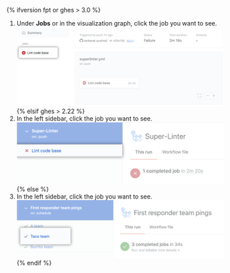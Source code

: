 {% ifversion fpt or ghes > 3.0 %}
1. Under **Jobs** or in the visualization graph, click the job you want to see. ![Lint code base job](/assets/images/help/repository/superlinter-lint-code-base-job-updated.png)
{% elsif ghes > 2.22 %}
1. In the left sidebar, click the job you want to see. ![Lint code base job](/assets/images/help/repository/superlinter-lint-code-base-job.png)
{% else %}
1. In the left sidebar, click the job you want to see. ![Select a workflow job](/assets/images/help/repository/workflow-job.png)
{% endif %}
